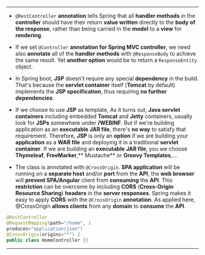----------

- `@RestController` **annotation** tells Spring that all **handler methods** in the **controller** should have their return **value written** directly to the **body of the response**, rather than being carried in the **model** to a **view** for **rendering**.

- If we set `@Controller` **annotation for Spring MVC controller**, we need also **annotate** all of the **handler methods** with `@ResponseBody` to achieve the same result. Yet **another option** would be to return a `ResponseEntity` object.

- In Spring boot, **JSP** doesn't require any special **dependency** in the build. That's because the **servlet container** itself (**Tomcat** by default) implements the **JSP specification**, thus requiring **no further** **dependencies**.	

- If we choose to use **JSP** as template, As it turns out, **Java servlet containers** including embedded **Tomcat** and **Jetty** containers, usually look for **JSPs** somewhere under **/WEBINF**. But if we're building application as an **executable JAR file**, there's **no way** to satisfy that requirement. Therefore, **JSP** is only an **option** if we are building your **application** as a **WAR file** and deploying it in a traditional **servlet container**. If we are building an **executable JAR file**, you we choose **Thymeleaf**, **FreeMarker**,** Mustache** or **Groovy Templates**,...


- The class is annotated with `@CrossOrigin`. **SPA application** will be running on a **separate host** and/or **port** from the **API**, the **web browser** will **prevent SPA/Angular** client from **consuming** the **API**. This **restriction** can be overcome by including **CORS** (**Cross-Origin Resource Sharing**) **headers** in the **server responses**. Spring makes it easy to apply **CORS** with the `@CrossOrigin` **annotation**. As applied here, @CrossOrigin **allows clients** from any **domain** to **consume** the **API**.

```java
@RestController
@RequestMapping(path="/home", 1
produces="application/json")
@CrossOrigin(origins="*") 2
public class HomeController {}
```
-----------